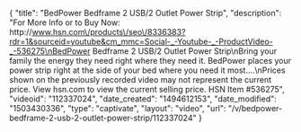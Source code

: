 {
    "title": "BedPower Bedframe 2 USB\/2 Outlet Power Strip",
    "description": "For More Info or to Buy Now: http:\/\/www.hsn.com\/products\/seo\/8336383?rdr=1&sourceid=youtube&cm_mmc=Social-_-Youtube-_-ProductVideo-_-536275\nBedPower Bedframe 2 USB\/2 Outlet Power Strip\nBring your family the energy they need right where they need it. BedPower places your power strip right at the side of your bed where you need it most....\nPrices shown on the previously recorded video may not represent the current price.  View hsn.com to view the current selling price. HSN Item #536275",
    "videoid": "112337024",
    "date_created": "1494612153",
    "date_modified": "1503430336",
    "type": "captivate",
    "layout": "video",
    "url": "\/v\/bedpower-bedframe-2-usb-2-outlet-power-strip\/112337024"
}